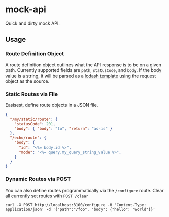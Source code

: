 # mock-api
Quick and dirty mock API.

## Usage

### Route Definition Object
A route definition object outlines what the API response is to be on a given path. Currently supported fields are `path`, `statusCode`, and `body`.
If the body value is a string, it will be parsed as a [lodash template](https://lodash.com/docs#template) using the request object as the source.

### Static Routes via File
Easisest, define route objects in a JSON file.

```json
{
  "/my/static/route": {
    "statusCode": 201,
    "body": { "body": "to", "return": "as-is" }
  },
  "/echo/route": {
    "body": { 
      "id": "<%= body.id %>",
      "mode": "<%= query.my_query_string_value %>",
    }
  }
}
```

### Dynamic Routes via POST
You can also define routes programmatically via the `/configure` route. Clear all currently set routes with `POST /clear`

`curl -X POST http://localhost:3100/configure -H 'Content-Type: application/json' -d '{"path":"/foo", "body": {"hello": "world"}}'`

